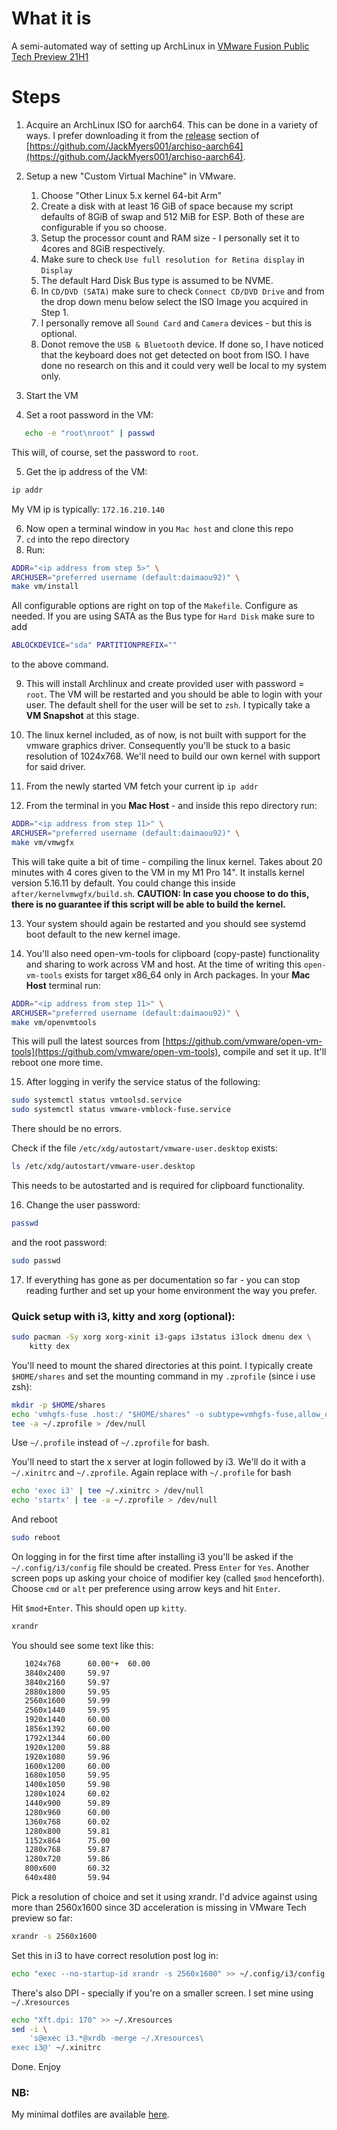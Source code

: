 # What it is

A semi-automated way of setting up ArchLinux in [VMware Fusion Public Tech Preview 21H1](https://customerconnect.vmware.com/downloads/get-download?downloadGroup=FUS-PUBTP-2021H1)

# Steps

1. Acquire an ArchLinux ISO for aarch64. This can be done in a variety of ways. I prefer downloading it from the [release](https://github.com/JackMyers001/archiso-aarch64/releases) section of [https://github.com/JackMyers001/archiso-aarch64](https://github.com/JackMyers001/archiso-aarch64).

2. Setup a new "Custom Virtual Machine" in VMware.

   1. Choose "Other Linux 5.x kernel 64-bit Arm"
   2. Create a disk with at least 16 GiB of space because my script defaults of 8GiB of swap and 512 MiB for ESP. Both of these are configurable if you so choose.
   3. Setup the processor count and RAM size - I personally set it to 4cores and 8GiB respectively.
   4. Make sure to check `Use full resolution for Retina display` in `Display`
   5. The default Hard Disk Bus type is assumed to be NVME.
   6. In `CD/DVD (SATA)` make sure to check `Connect CD/DVD Drive` and from the drop down menu below select the ISO Image you acquired in Step 1.
   7. I personally remove all `Sound Card` and `Camera` devices - but this is optional.
   8. Donot remove the `USB & Bluetooth` device. If done so, I have noticed that the keyboard does not get detected on boot from ISO. I have done no research on this and it could very well be local to my system only.

3. Start the VM

4. Set a root password in the VM:

```Bash
   echo -e "root\nroot" | passwd
```

This will, of course, set the password to `root`.

5. Get the ip address of the VM:

```Bash
ip addr
```

My VM ip is typically: `172.16.210.140`

6. Now open a terminal window in you `Mac host` and clone this repo
7. `cd` into the repo directory
8. Run:

```Bash
ADDR="<ip address from step 5>" \
ARCHUSER="preferred username (default:daimaou92)" \
make vm/install
```

All configurable options are right on top of the `Makefile`. Configure as needed.
If you are using SATA as the Bus type for `Hard Disk` make sure to add

```Bash
ABLOCKDEVICE="sda" PARTITIONPREFIX=""
```

to the above command.

9. This will install Archlinux and create provided user with password = `root`.
   The VM will be restarted and you should be able to login with your user.
   The default shell for the user will be set to `zsh`.
   I typically take a **VM Snapshot** at this stage.

10. The linux kernel included, as of now, is not built with support for
    the vmware graphics driver. Consequently you'll be stuck to a basic resolution
    of 1024x768. We'll need to build our own kernel with support for said driver.

11. From the newly started VM fetch your current ip `ip addr`

12. From the terminal in you **Mac Host** - and inside this repo directory run:

```Bash
ADDR="<ip address from step 11>" \
ARCHUSER="preferred username (default:daimaou92)" \
make vm/vmwgfx
```

This will take quite a bit of time - compiling the linux kernel.
Takes about 20 minutes with 4 cores given to the VM in my M1 Pro 14". It
installs kernel version 5.16.11 by default. You could change this inside
`after/kernelvmwgfx/build.sh`. **CAUTION: In case you choose to do this, there
is no guarantee if this script will be able to build the kernel.**

13. Your system should again be restarted and you should see systemd
    boot default to the new kernel image.

14. You'll also need open-vm-tools for clipboard (copy-paste) functionality
    and sharing to work across VM and host.
    At the time of writing this `open-vm-tools` exists for target
    x86_64 only in Arch packages. In your **Mac Host** terminal run:

```Bash
ADDR="<ip address from step 11>" \
ARCHUSER="preferred username (default:daimaou92)" \
make vm/openvmtools
```

This will pull the latest sources from
[https://github.com/vmware/open-vm-tools](https://github.com/vmware/open-vm-tools),
compile and set it up. It'll reboot
one more time.

15. After logging in verify the service status of the following:

```Bash
sudo systemctl status vmtoolsd.service
sudo systemctl status vmware-vmblock-fuse.service
```

There should be no errors.

Check if the file `/etc/xdg/autostart/vmware-user.desktop` exists:

```Bash
ls /etc/xdg/autostart/vmware-user.desktop
```

This needs to be autostarted and is required for clipboard functionality.

16. Change the user password:

```Bash
passwd
```

and the root password:

```Bash
sudo passwd
```

17. If everything has gone as per documentation so far - you can stop reading
    further and set up your home environment the way you prefer.

### Quick setup with i3, kitty and xorg (optional):

```Bash
sudo pacman -Sy xorg xorg-xinit i3-gaps i3status i3lock dmenu dex \
	kitty dex
```

You'll need to mount the shared directories at this point. I typically
create `$HOME/shares` and set the mounting command in my `.zprofile`
(since i use zsh):

```Bash
mkdir -p $HOME/shares
echo 'vmhgfs-fuse .host:/ "$HOME/shares" -o subtype=vmhgfs-fuse,allow_other' | \
tee -a ~/.zprofile > /dev/null
```

Use `~/.profile` instead of `~/.zprofile` for bash.

You'll need to start the x server at login followed by i3.
We'll do it with a `~/.xinitrc` and `~/.zprofile`. Again replace with
`~/.profile` for bash

```Bash
echo 'exec i3' | tee ~/.xinitrc > /dev/null
echo 'startx' | tee -a ~/.zprofile > /dev/null
```

And reboot

```Bash
sudo reboot
```

On logging in for the first time after installing i3 you'll be asked if the
`~/.config/i3/config` file should be created. Press `Enter` for `Yes`.
Another screen pops up asking your choice of modifier key
(called `$mod` henceforth). Choose `cmd` or `alt` per preference using
arrow keys and hit `Enter`.

Hit `$mod+Enter`. This should open up `kitty`.

```Bash
xrandr
```

You should see some text like this:

```Bash
   1024x768      60.00*+  60.00
   3840x2400     59.97
   3840x2160     59.97
   2880x1800     59.95
   2560x1600     59.99
   2560x1440     59.95
   1920x1440     60.00
   1856x1392     60.00
   1792x1344     60.00
   1920x1200     59.88
   1920x1080     59.96
   1600x1200     60.00
   1680x1050     59.95
   1400x1050     59.98
   1280x1024     60.02
   1440x900      59.89
   1280x960      60.00
   1360x768      60.02
   1280x800      59.81
   1152x864      75.00
   1280x768      59.87
   1280x720      59.86
   800x600       60.32
   640x480       59.94
```

Pick a resolution of choice and set it using xrandr. I'd advice against using
more than 2560x1600 since 3D acceleration is missing in
VMware Tech preview so far:

```Bash
xrandr -s 2560x1600
```

Set this in i3 to have correct resolution post log in:

```Bash
echo "exec --no-startup-id xrandr -s 2560x1600" >> ~/.config/i3/config
```

There's also DPI - specially if you're on a smaller screen. I set mine
using `~/.Xresources`

```Bash
echo "Xft.dpi: 170" >> ~/.Xresources
sed -i \
	's@exec i3.*@xrdb -merge ~/.Xresources\
exec i3@' ~/.xinitrc
```

Done. Enjoy

### NB:

My minimal dotfiles are available [here](https://github.com/daimaou92/dotfiles).
